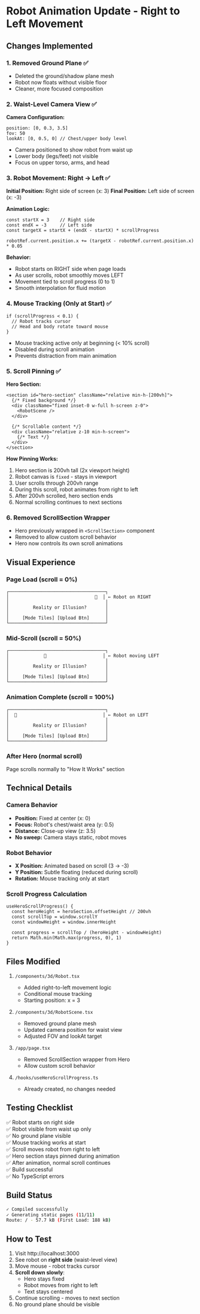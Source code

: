 # Robot Animation Update - Right to Left Movement

## Changes Implemented

### 1. Removed Ground Plane ✅
- Deleted the ground/shadow plane mesh
- Robot now floats without visible floor
- Cleaner, more focused composition

### 2. Waist-Level Camera View ✅
**Camera Configuration:**
```tsx
position: [0, 0.3, 3.5]
fov: 50
lookAt: [0, 0.5, 0] // Chest/upper body level
```

- Camera positioned to show robot from waist up
- Lower body (legs/feet) not visible
- Focus on upper torso, arms, and head

### 3. Robot Movement: Right → Left ✅

**Initial Position:** Right side of screen (x: 3)
**Final Position:** Left side of screen (x: -3)

**Animation Logic:**
```tsx
const startX = 3    // Right side
const endX = -3     // Left side
const targetX = startX + (endX - startX) * scrollProgress

robotRef.current.position.x += (targetX - robotRef.current.position.x) * 0.05
```

**Behavior:**
- Robot starts on RIGHT side when page loads
- As user scrolls, robot smoothly moves LEFT
- Movement tied to scroll progress (0 to 1)
- Smooth interpolation for fluid motion

### 4. Mouse Tracking (Only at Start) ✅
```tsx
if (scrollProgress < 0.1) {
  // Robot tracks cursor
  // Head and body rotate toward mouse
}
```

- Mouse tracking active only at beginning (< 10% scroll)
- Disabled during scroll animation
- Prevents distraction from main animation

### 5. Scroll Pinning ✅

**Hero Section:**
```tsx
<section id="hero-section" className="relative min-h-[200vh]">
  {/* Fixed background */}
  <div className="fixed inset-0 w-full h-screen z-0">
    <RobotScene />
  </div>
  
  {/* Scrollable content */}
  <div className="relative z-10 min-h-screen">
    {/* Text */}
  </div>
</section>
```

**How Pinning Works:**
1. Hero section is 200vh tall (2x viewport height)
2. Robot canvas is `fixed` - stays in viewport
3. User scrolls through 200vh range
4. During this scroll, robot animates from right to left
5. After 200vh scrolled, hero section ends
6. Normal scrolling continues to next sections

### 6. Removed ScrollSection Wrapper
- Hero previously wrapped in `<ScrollSection>` component
- Removed to allow custom scroll behavior
- Hero now controls its own scroll animations

## Visual Experience

### Page Load (scroll = 0%)
```
┌────────────────────────────────────┐
│                                🤖  │ ← Robot on RIGHT
│                                    │
│         Reality or Illusion?       │
│                                    │
│     [Mode Tiles] [Upload Btn]      │
└────────────────────────────────────┘
```

### Mid-Scroll (scroll = 50%)
```
┌────────────────────────────────────┐
│             🤖                     │ ← Robot moving LEFT
│                                    │
│         Reality or Illusion?       │
│                                    │
│     [Mode Tiles] [Upload Btn]      │
└────────────────────────────────────┘
```

### Animation Complete (scroll = 100%)
```
┌────────────────────────────────────┐
│  🤖                                │ ← Robot on LEFT
│                                    │
│         Reality or Illusion?       │
│                                    │
│     [Mode Tiles] [Upload Btn]      │
└────────────────────────────────────┘
```

### After Hero (normal scroll)
Page scrolls normally to "How It Works" section

## Technical Details

### Camera Behavior
- **Position:** Fixed at center (x: 0)
- **Focus:** Robot's chest/waist area (y: 0.5)
- **Distance:** Close-up view (z: 3.5)
- **No sweep:** Camera stays static, robot moves

### Robot Behavior
- **X Position:** Animated based on scroll (3 → -3)
- **Y Position:** Subtle floating (reduced during scroll)
- **Rotation:** Mouse tracking only at start

### Scroll Progress Calculation
```tsx
useHeroScrollProgress() {
  const heroHeight = heroSection.offsetHeight // 200vh
  const scrollTop = window.scrollY
  const windowHeight = window.innerHeight
  
  const progress = scrollTop / (heroHeight - windowHeight)
  return Math.min(Math.max(progress, 0), 1)
}
```

## Files Modified

1. `/components/3d/Robot.tsx`
   - Added right-to-left movement logic
   - Conditional mouse tracking
   - Starting position: x = 3

2. `/components/3d/RobotScene.tsx`
   - Removed ground plane mesh
   - Updated camera position for waist view
   - Adjusted FOV and lookAt target

3. `/app/page.tsx`
   - Removed ScrollSection wrapper from Hero
   - Allow custom scroll behavior

4. `/hooks/useHeroScrollProgress.ts`
   - Already created, no changes needed

## Testing Checklist

✅ Robot starts on right side  
✅ Robot visible from waist up only  
✅ No ground plane visible  
✅ Mouse tracking works at start  
✅ Scroll moves robot from right to left  
✅ Hero section stays pinned during animation  
✅ After animation, normal scroll continues  
✅ Build successful  
✅ No TypeScript errors  

## Build Status
```bash
✓ Compiled successfully
✓ Generating static pages (11/11)
Route: / - 57.7 kB (First Load: 188 kB)
```

## How to Test

1. Visit http://localhost:3000
2. See robot on **right side** (waist-level view)
3. Move mouse - robot tracks cursor
4. **Scroll down slowly**:
   - Hero stays fixed
   - Robot moves from right to left
   - Text stays centered
5. Continue scrolling - moves to next section
6. No ground plane should be visible

